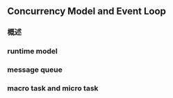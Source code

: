 ## Concurrency Model and Event Loop

### 概述




### runtime model


### message queue





### macro task and micro task
